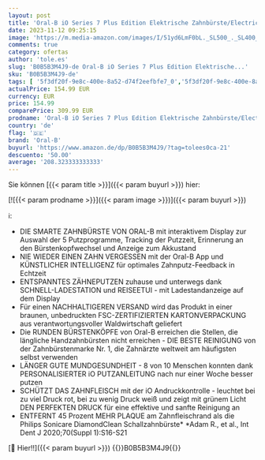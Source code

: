 ```yaml
---
layout: post
title: 'Oral-B iO Series 7 Plus Edition Elektrische Zahnbürste/Electric Toothbrush  PLUS 3 Aufsteckbürsten inkl. Whitening  Magnet-Etui  5 Putzmodi  recycelbare Verpackung  Geschenk Mann/Frau  black'
date: 2023-11-12 09:25:15
image: 'https://m.media-amazon.com/images/I/51yd6LmF0bL._SL500_._SL400_.jpg'
comments: true
category: ofertas
author: 'tole.es'
slug: 'B0B5B3M4J9-de Oral-B iO Series 7 Plus Edition Elektrische...'
sku: 'B0B5B3M4J9-de'
tags: [ '5f3df20f-9e8c-400e-8a52-d74f2eefbfe7_0','5f3df20f-9e8c-400e-8a52-d74f2eefbfe7_7901','Arborist Merchandising Root','Custom Stores','Danke Mama','Drogerie & Körperpflege','Elektrische Zahnbürsten','Elektrische Zahnbürsten & Zubehör','Gesundheit','Gesundheit und Körperpflege','Mund- & Zahnpflege','Rotierende elektrische Zahnbürsten','Self Service','Special Features Stores','Stores','Zahnbürsten & Zubehör','Zahnpflege','e26659c6-d1cd-45cb-800b-2f9b432b8572_0','e26659c6-d1cd-45cb-800b-2f9b432b8572_1101','e26659c6-d1cd-45cb-800b-2f9b432b8572_3001','oral-b','🇩🇪', ]
actualPrice: 154.99 EUR
currency: EUR
price: 154.99
comparePrice: 309.99 EUR
prodname: 'Oral-B iO Series 7 Plus Edition Elektrische Zahnbürste/Electric Toothbrush  PLUS 3 Aufsteckbürsten inkl. Whitening  Magnet-Etui  5 Putzmodi  recycelbare Verpackung  Geschenk Mann/Frau  black'
country: 'de'
flag: '🇩🇪'
brand: 'Oral-B'
buyurl: 'https://www.amazon.de/dp/B0B5B3M4J9/?tag=tolees0ca-21'
descuento: '50.00'
average: '208.323333333333'
---
```


Sie können [{{< param title >}}]({{< param buyurl >}}) hier:

[![{{< param prodname >}}]({{< param image >}})]({{< param buyurl >}})

ℹ️:

- DIE SMARTE ZAHNBÜRSTE VON ORAL-B mit interaktivem Display zur Auswahl der 5 Putzprogramme, Tracking der Putzzeit, Erinnerung an den Bürstenkopfwechsel und Anzeige zum Akkustand
- NIE WIEDER EINEN ZAHN VERGESSEN mit der Oral-B App und KÜNSTLICHER INTELLIGENZ für optimales Zahnputz-Feedback in Echtzeit
- ENTSPANNTES ZÄHNEPUTZEN zuhause und unterwegs dank SCHNELL-LADESTATION und REISEETUI - mit Ladestandanzeige auf dem Display
- Für einen NACHHALTIGEREN VERSAND wird das Produkt in einer braunen, unbedruckten FSC-ZERTIFIZIERTEN KARTONVERPACKUNG aus verantwortungsvoller Waldwirtschaft geliefert
- Die RUNDEN BÜRSTENKÖPFE von Oral-B erreichen die Stellen, die längliche Handzahnbürsten nicht erreichen - DIE BESTE REINIGUNG von der Zahnbürstenmarke Nr. 1, die Zahnärzte weltweit am häufigsten selbst verwenden
- LÄNGER GUTE MUNDGESUNDHEIT - 8 von 10 Menschen konnten dank PERSONALISIERTER iO PUTZANLEITUNG nach nur einer Woche besser putzen
- SCHÜTZT DAS ZAHNFLEISCH mit der iO Andruckkontrolle - leuchtet bei zu viel Druck rot, bei zu wenig Druck weiß und zeigt mit grünem Licht DEN PERFEKTEN DRUCK für eine effektive und sanfte Reinigung an
- ENTFERNT 45 Prozent MEHR PLAQUE am Zahnfleischrand als die Philips Sonicare DiamondClean Schallzahnbürste* *Adam R., et al., Int Dent J 2020;70(Suppl 1):S16-S21

[🛒 Hier!!]({{< param buyurl >}})
{{<world>}}B0B5B3M4J9{{</world>}}
